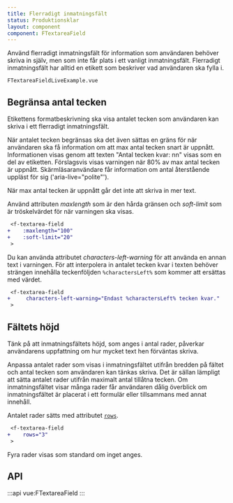 ```yaml
---
title: Flerradigt inmatningsfält
status: Produktionsklar
layout: component
component: FTextareaField
---
```


Använd flerradigt inmatningsfält för information som användaren behöver skriva in själv, men som inte får plats i ett vanligt inmatningsfält.
Flerradigt inmatningsfält har alltid en etikett som beskriver vad användaren ska fylla i.

```import live-example
FTextareaFieldLiveExample.vue
```

## Begränsa antal tecken

Etikettens formatbeskrivning ska visa antalet tecken som användaren kan skriva i ett flerradigt inmatningsfält.

När antalet tecken begränsas ska det även sättas en gräns för när användaren ska få information om att max antal tecken snart är uppnått.
Informationen visas genom att texten "Antal tecken kvar: nn" visas som en del av etiketten.
Förslagsvis visas varningen när 80% av max antal tecken är uppnått.
Skärmläsaranvändare får information om antal återstående uppläst för sig ('aria-live="polite"').

När max antal tecken är uppnått går det inte att skriva in mer text.

Använd attributen _maxlength_ som är den hårda gränsen och _soft-limit_ som är tröskelvärdet för när varningen ska visas.

```diff
 <f-textarea-field
+    :maxlength="100"
+    :soft-limit="20"
 >
```

Du kan använda attributet _characters-left-warning_ för att använda en annan text i varningen.
För att interpolera in antalet tecken kvar i texten behöver strängen innehålla teckenföljden `%charactersLeft%` som kommer att ersättas med värdet.

```diff
 <f-textarea-field
+     characters-left-warning="Endast %charactersLeft% tecken kvar."
 >
```

## Fältets höjd

Tänk på att inmatningsfältets höjd, som anges i antal rader, påverkar användarens uppfattning om hur mycket text hen förväntas skriva.

Anpassa antalet rader som visas i inmatningsfältet utifrån bredden på fältet och antal tecken som användaren kan tänkas skriva.
Det är sällan lämpligt att sätta antalet rader utifrån maximalt antal tillåtna tecken. Om inmatningsfältet visar många rader
får användaren dålig överblick om inmatningsfältet är placerat i ett formulär eller tillsammans med annat innehåll.

Antalet rader sätts med attributet [`rows`](https://developer.mozilla.org/en-US/docs/Web/HTML/Element/textarea#rows).

```diff
 <f-textarea-field
+    rows="3"
 >
```

Fyra rader visas som standard om inget anges.

## API

:::api
vue:FTextareaField
:::

